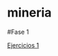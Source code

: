 # mineria

   #Fase 1
   
   [Ejercicios 1](https://github.com/relizondo12/mineria/blob/master/Ejercicios_1.pdf)


